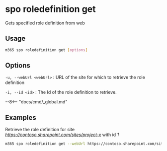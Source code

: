 # spo roledefinition get

Gets specified role definition from web

## Usage

```sh
m365 spo roledefinition get [options]
```

## Options

`-u, --webUrl <webUrl>`
: URL of the site for which to retrieve the role definition

`-i, --id <id>`
: The Id of the role definition to retrieve.

--8<-- "docs/cmd/_global.md"

## Examples

Retrieve the role definition for site _https://contoso.sharepoint.com/sites/project-x_ with id _1_

```sh
m365 spo roledefinition get --webUrl https://contoso.sharepoint.com/sites/project-x --id 1
```
